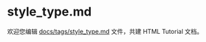 style_type.md
===

欢迎您编辑 <a target="__blank" href="https://github.com/jaywcjlove/html-tutorial/blob/master/docs/tags/style_type.md">docs/tags/style_type.md</a> 文件，共建 HTML Tutorial 文档。